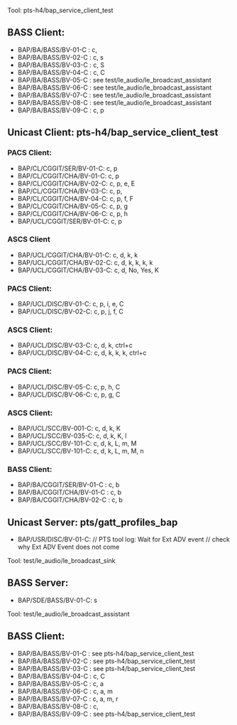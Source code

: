 
Tool: pts-h4/bap_service_client_test

## BASS Client:
- BAP/BA/BASS/BV-01-C    : c, 
- BAP/BA/BASS/BV-02-C    : c, s
- BAP/BA/BASS/BV-03-C    : c, S
- BAP/BA/BASS/BV-04-C    : c, C
- BAP/BA/BASS/BV-05-C    : see test/le_audio/le_broadcast_assistant
- BAP/BA/BASS/BV-06-C    : see test/le_audio/le_broadcast_assistant
- BAP/BA/BASS/BV-07-C    : see test/le_audio/le_broadcast_assistant
- BAP/BA/BASS/BV-08-C    : see test/le_audio/le_broadcast_assistant
- BAP/BA/BASS/BV-09-C    : c, p

## Unicast Client: pts-h4/bap_service_client_test
### PACS Client:
- BAP/CL/CGGIT/SER/BV-01-C:  c, p
- BAP/CL/CGGIT/CHA/BV-01-C:  c, p
- BAP/CL/CGGIT/CHA/BV-02-C:  c, p, e, E
- BAP/CL/CGGIT/CHA/BV-03-C:  c, p, 
- BAP/CL/CGGIT/CHA/BV-04-C:  c, p, f, F
- BAP/CL/CGGIT/CHA/BV-05-C:  c, p, g
- BAP/CL/CGGIT/CHA/BV-06-C:  c, p, h
- BAP/UCL/CGGIT/SER/BV-01-C: c, p 
### ASCS Client
- BAP/UCL/CGGIT/CHA/BV-01-C: c, d, k, k
- BAP/UCL/CGGIT/CHA/BV-02-C: c, d, k, k, k, k
- BAP/UCL/CGGIT/CHA/BV-03-C: c, d, No, Yes, K


### PACS Client:
- BAP/UCL/DISC/BV-01-C: c, p, i, e, C
- BAP/UCL/DISC/BV-02-C: c, p, j, f, C
### ASCS Client:
- BAP/UCL/DISC/BV-03-C: c, d, k, ctrl+c
- BAP/UCL/DISC/BV-04-C: c, d, k, k, k, ctrl+c
### PACS Client:
- BAP/UCL/DISC/BV-05-C: c, p, h, C
- BAP/UCL/DISC/BV-06-C: c, p, g, C

### ASCS Client:
- BAP/UCL/SCC/BV-001-C: c, d, k, K
- BAP/UCL/SCC/BV-035-C: c, d, k, K, l
- BAP/UCL/SCC/BV-101-C: c, d, k, L, m, M
- BAP/UCL/SCC/BV-101-C: c, d, k, L, m, M, n

### BASS Client:
- BAP/BA/CGGIT/SER/BV-01-C  : c, b
- BAP/BA/CGGIT/CHA/BV-01-C  : c, b
- BAP/BA/CGGIT/CHA/BV-02-C  : c, b

## Unicast Server: pts/gatt_profiles_bap
- BAP/USR/DISC/BV-01-C: // PTS tool log: Wait for Ext ADV event
                        // check why Ext ADV Event does not come

Tool: test/le_audio/le_broadcast_sink

## BASS Server:
- BAP/SDE/BASS/BV-01-C:    s

Tool: test/le_audio/le_broadcast_assistant

## BASS Client:
- BAP/BA/BASS/BV-01-C    : see pts-h4/bap_service_client_test
- BAP/BA/BASS/BV-02-C    : see pts-h4/bap_service_client_test
- BAP/BA/BASS/BV-03-C    : see pts-h4/bap_service_client_test
- BAP/BA/BASS/BV-04-C    : c, C
- BAP/BA/BASS/BV-05-C    : c, a
- BAP/BA/BASS/BV-06-C    : c, a, m
- BAP/BA/BASS/BV-07-C    : c, a, m, r
- BAP/BA/BASS/BV-08-C    : c,
- BAP/BA/BASS/BV-09-C    : see pts-h4/bap_service_client_test